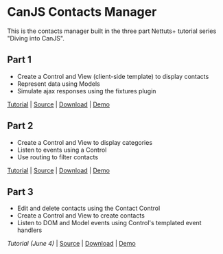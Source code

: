 # CanJS Contacts Manager

This is the contacts manager built in the three part Nettuts+ tutorial series "Diving into CanJS".

## Part 1

- Create a Control and View (client-side template) to display contacts
- Represent data using Models
- Simulate ajax responses using the fixtures plugin

[Tutorial](http://net.tutsplus.com/tutorials/javascript-ajax/diving-into-canjs/) | [Source](https://github.com/ccummings/canjs-contacts-tutorial/tree/master/part1) | [Download](https://github.com/downloads/ccummings/canjs-contacts-tutorial/part1.zip) | [Demo](http://ccummings.github.com/canjs-contacts-tutorial/part1/)

## Part 2

- Create a Control and View to display categories
- Listen to events using a Control
- Use routing to filter contacts

[Tutorial](http://net.tutsplus.com/tutorials/javascript-ajax/diving-into-canjs-part-2/) | [Source](https://github.com/ccummings/canjs-contacts-tutorial/tree/master/part2) | [Download](https://github.com/downloads/ccummings/canjs-contacts-tutorial/part2.zip) | [Demo](http://ccummings.github.com/canjs-contacts-tutorial/part2/)

## Part 3

- Edit and delete contacts using the Contact Control
- Create a Control and View to create contacts
- Listen to DOM and Model events using Control's templated event handlers

_Tutorial (June 4)_ | [Source](https://github.com/ccummings/canjs-contacts-tutorial/tree/master/part3) | [Download](https://github.com/downloads/ccummings/canjs-contacts-tutorial/part3.zip) | [Demo](http://ccummings.github.com/canjs-contacts-tutorial/part3/)